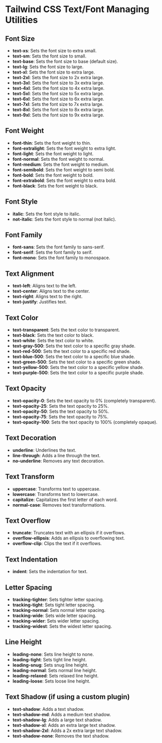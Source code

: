 # Tailwind CSS Text/Font Managing Utilities

## Font Size
- **text-xs**: Sets the font size to extra small.
- **text-sm**: Sets the font size to small.
- **text-base**: Sets the font size to base (default size).
- **text-lg**: Sets the font size to large.
- **text-xl**: Sets the font size to extra large.
- **text-2xl**: Sets the font size to 2x extra large.
- **text-3xl**: Sets the font size to 3x extra large.
- **text-4xl**: Sets the font size to 4x extra large.
- **text-5xl**: Sets the font size to 5x extra large.
- **text-6xl**: Sets the font size to 6x extra large.
- **text-7xl**: Sets the font size to 7x extra large.
- **text-8xl**: Sets the font size to 8x extra large.
- **text-9xl**: Sets the font size to 9x extra large.

## Font Weight
- **font-thin**: Sets the font weight to thin.
- **font-extralight**: Sets the font weight to extra light.
- **font-light**: Sets the font weight to light.
- **font-normal**: Sets the font weight to normal.
- **font-medium**: Sets the font weight to medium.
- **font-semibold**: Sets the font weight to semi bold.
- **font-bold**: Sets the font weight to bold.
- **font-extrabold**: Sets the font weight to extra bold.
- **font-black**: Sets the font weight to black.

## Font Style
- **italic**: Sets the font style to italic.
- **not-italic**: Sets the font style to normal (not italic).

## Font Family
- **font-sans**: Sets the font family to sans-serif.
- **font-serif**: Sets the font family to serif.
- **font-mono**: Sets the font family to monospace.

## Text Alignment
- **text-left**: Aligns text to the left.
- **text-center**: Aligns text to the center.
- **text-right**: Aligns text to the right.
- **text-justify**: Justifies text.

## Text Color
- **text-transparent**: Sets the text color to transparent.
- **text-black**: Sets the text color to black.
- **text-white**: Sets the text color to white.
- **text-gray-500**: Sets the text color to a specific gray shade.
- **text-red-500**: Sets the text color to a specific red shade.
- **text-blue-500**: Sets the text color to a specific blue shade.
- **text-green-500**: Sets the text color to a specific green shade.
- **text-yellow-500**: Sets the text color to a specific yellow shade.
- **text-purple-500**: Sets the text color to a specific purple shade.

## Text Opacity
- **text-opacity-0**: Sets the text opacity to 0% (completely transparent).
- **text-opacity-25**: Sets the text opacity to 25%.
- **text-opacity-50**: Sets the text opacity to 50%.
- **text-opacity-75**: Sets the text opacity to 75%.
- **text-opacity-100**: Sets the text opacity to 100% (completely opaque).

## Text Decoration
- **underline**: Underlines the text.
- **line-through**: Adds a line through the text.
- **no-underline**: Removes any text decoration.

## Text Transform
- **uppercase**: Transforms text to uppercase.
- **lowercase**: Transforms text to lowercase.
- **capitalize**: Capitalizes the first letter of each word.
- **normal-case**: Removes text transformations.

## Text Overflow
- **truncate**: Truncates text with an ellipsis if it overflows.
- **overflow-ellipsis**: Adds an ellipsis to overflowing text.
- **overflow-clip**: Clips the text if it overflows.

## Text Indentation
- **indent**: Sets the indentation for text.

## Letter Spacing
- **tracking-tighter**: Sets tighter letter spacing.
- **tracking-tight**: Sets tight letter spacing.
- **tracking-normal**: Sets normal letter spacing.
- **tracking-wide**: Sets wide letter spacing.
- **tracking-wider**: Sets wider letter spacing.
- **tracking-widest**: Sets the widest letter spacing.

## Line Height
- **leading-none**: Sets line height to none.
- **leading-tight**: Sets tight line height.
- **leading-snug**: Sets snug line height.
- **leading-normal**: Sets normal line height.
- **leading-relaxed**: Sets relaxed line height.
- **leading-loose**: Sets loose line height.

## Text Shadow (if using a custom plugin)
- **text-shadow**: Adds a text shadow.
- **text-shadow-md**: Adds a medium text shadow.
- **text-shadow-lg**: Adds a large text shadow.
- **text-shadow-xl**: Adds an extra large text shadow.
- **text-shadow-2xl**: Adds a 2x extra large text shadow.
- **text-shadow-none**: Removes the text shadow.
